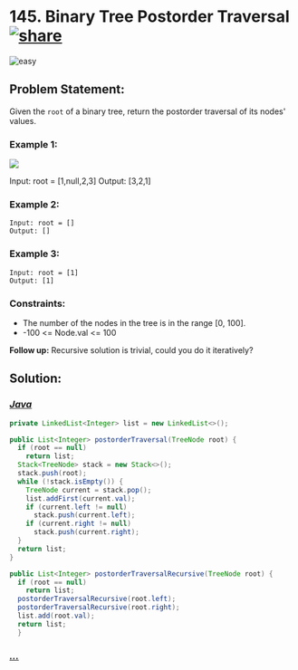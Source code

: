# 145. Binary Tree Postorder Traversal [![share]](https://leetcode.com/problems/binary-tree-postorder-traversal)

![easy]

## Problem Statement:

Given the `root` of a binary tree, return the postorder traversal of its nodes' values.

### Example 1:

![](https://assets.leetcode.com/uploads/2020/08/28/pre1.jpg)

Input: root = [1,null,2,3]
Output: [3,2,1]

### Example 2:

```
Input: root = []
Output: []
```

### Example 3:

```
Input: root = [1]
Output: [1]
```

### Constraints:

- The number of the nodes in the tree is in the range [0, 100].
- -100 <= Node.val <= 100

**Follow up:** Recursive solution is trivial, could you do it iteratively?

## Solution:

### [_Java_](./BinaryTreePostorderTraversal.java)

```java
private LinkedList<Integer> list = new LinkedList<>();

public List<Integer> postorderTraversal(TreeNode root) {
  if (root == null)
    return list;
  Stack<TreeNode> stack = new Stack<>();
  stack.push(root);
  while (!stack.isEmpty()) {
    TreeNode current = stack.pop();
    list.addFirst(current.val);
    if (current.left != null)
      stack.push(current.left);
    if (current.right != null)
      stack.push(current.right);
  }
  return list;
}

public List<Integer> postorderTraversalRecursive(TreeNode root) {
  if (root == null)
    return list;
  postorderTraversalRecursive(root.left);
  postorderTraversalRecursive(root.right);
  list.add(root.val);
  return list;
  }
```

### [_..._]()

```

```

<!----------------------------------{ link }--------------------------------->

[share]: https://img.icons8.com/external-anggara-blue-anggara-putra/20/000000/external-share-user-interface-basic-anggara-blue-anggara-putra-2.png
[easy]: https://img.shields.io/badge/Difficulty-Easy-bright.svg
[medium]: https://img.shields.io/badge/Difficulty-Medium-yellow.svg
[hard]: https://img.shields.io/badge/Difficulty-Hard-red.svg
